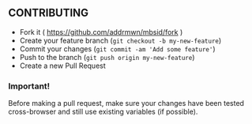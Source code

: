## CONTRIBUTING

- Fork it ( https://github.com/addrmwn/mbsid/fork )
- Create your feature branch (`git checkout -b my-new-feature`)
- Commit your changes (`git commit -am 'Add some feature'`)
- Push to the branch (`git push origin my-new-feature`)
- Create a new Pull Request

### Important!
 Before making a pull request, make sure your changes have been tested cross-browser and still use existing variables (if possible).
